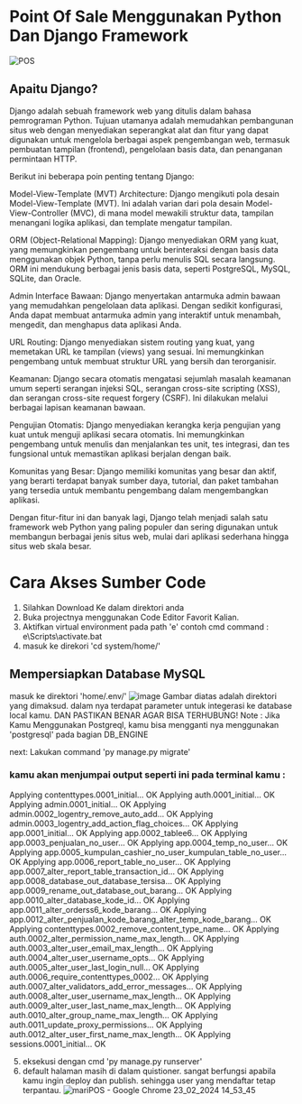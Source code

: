 # Point Of Sale Menggunakan Python Dan Django Framework

![POS](https://github.com/dewo1357/DJANGO_POS/assets/130409621/46886e4f-1109-442a-87a4-1a18ad5cc1c3)


## Apaitu Django?
Django adalah sebuah framework web yang ditulis dalam bahasa pemrograman Python. Tujuan utamanya adalah memudahkan pembangunan situs web dengan menyediakan seperangkat alat dan fitur yang dapat digunakan untuk mengelola berbagai aspek pengembangan web, termasuk pembuatan tampilan (frontend), pengelolaan basis data, dan penanganan permintaan HTTP.

Berikut ini beberapa poin penting tentang Django:

Model-View-Template (MVT) Architecture: Django mengikuti pola desain Model-View-Template (MVT). Ini adalah varian dari pola desain Model-View-Controller (MVC), di mana model mewakili struktur data, tampilan menangani logika aplikasi, dan template mengatur tampilan.

ORM (Object-Relational Mapping): Django menyediakan ORM yang kuat, yang memungkinkan pengembang untuk berinteraksi dengan basis data menggunakan objek Python, tanpa perlu menulis SQL secara langsung. ORM ini mendukung berbagai jenis basis data, seperti PostgreSQL, MySQL, SQLite, dan Oracle.

Admin Interface Bawaan: Django menyertakan antarmuka admin bawaan yang memudahkan pengelolaan data aplikasi. Dengan sedikit konfigurasi, Anda dapat membuat antarmuka admin yang interaktif untuk menambah, mengedit, dan menghapus data aplikasi Anda.

URL Routing: Django menyediakan sistem routing yang kuat, yang memetakan URL ke tampilan (views) yang sesuai. Ini memungkinkan pengembang untuk membuat struktur URL yang bersih dan terorganisir.

Keamanan: Django secara otomatis mengatasi sejumlah masalah keamanan umum seperti serangan injeksi SQL, serangan cross-site scripting (XSS), dan serangan cross-site request forgery (CSRF). Ini dilakukan melalui berbagai lapisan keamanan bawaan.

Pengujian Otomatis: Django menyediakan kerangka kerja pengujian yang kuat untuk menguji aplikasi secara otomatis. Ini memungkinkan pengembang untuk menulis dan menjalankan tes unit, tes integrasi, dan tes fungsional untuk memastikan aplikasi berjalan dengan baik.

Komunitas yang Besar: Django memiliki komunitas yang besar dan aktif, yang berarti terdapat banyak sumber daya, tutorial, dan paket tambahan yang tersedia untuk membantu pengembang dalam mengembangkan aplikasi.

Dengan fitur-fitur ini dan banyak lagi, Django telah menjadi salah satu framework web Python yang paling populer dan sering digunakan untuk membangun berbagai jenis situs web, mulai dari aplikasi sederhana hingga situs web skala besar.

# Cara Akses Sumber Code

1. Silahkan Download Ke dalam direktori anda
2. Buka projectnya menggunakan Code Editor Favorit Kalian.
3. Aktifkan virtual environment pada path 'e'
   contoh cmd command : e\Scripts\activate.bat
4. masuk ke direkori 'cd system/home/'


## Mempersiapkan Database MySQL
masuk ke direktori 'home/.env/'
![image](https://github.com/dewo1357/DJANGO_POS/assets/130409621/84372b35-561f-41e3-985a-d8e1c5f2be3e)
Gambar diatas adalah direktori yang dimaksud. dalam nya terdapat parameter untuk integerasi ke database local kamu. 
DAN PASTIKAN BENAR AGAR BISA TERHUBUNG!
Note : Jika Kamu Menggunakan Postgreql, kamu bisa mengganti nya menggunakan 'postgresql' pada bagian DB_ENGINE

next:
Lakukan command 'py manage.py migrate'

### kamu akan menjumpai output seperti ini pada terminal kamu : 
   Applying contenttypes.0001_initial... OK
   Applying auth.0001_initial... OK
   Applying admin.0001_initial... OK
   Applying admin.0002_logentry_remove_auto_add... OK
   Applying admin.0003_logentry_add_action_flag_choices... OK
  Applying app.0001_initial... OK
  Applying app.0002_tablee6... OK
  Applying app.0003_penjualan_no_user... OK
  Applying app.0004_temp_no_user... OK
  Applying app.0005_kumpulan_cashier_no_user_kumpulan_table_no_user... OK
  Applying app.0006_report_table_no_user... OK
  Applying app.0007_alter_report_table_transaction_id... OK
  Applying app.0008_database_out_database_tersisa... OK
  Applying app.0009_rename_out_database_out_barang... OK
  Applying app.0010_alter_database_kode_id... OK
  Applying app.0011_alter_orderss6_kode_barang... OK
  Applying app.0012_alter_penjualan_kode_barang_alter_temp_kode_barang... OK
  Applying contenttypes.0002_remove_content_type_name... OK
  Applying auth.0002_alter_permission_name_max_length... OK
  Applying auth.0003_alter_user_email_max_length... OK
  Applying auth.0004_alter_user_username_opts... OK
  Applying auth.0005_alter_user_last_login_null... OK
  Applying auth.0006_require_contenttypes_0002... OK
  Applying auth.0007_alter_validators_add_error_messages... OK
  Applying auth.0008_alter_user_username_max_length... OK
  Applying auth.0009_alter_user_last_name_max_length... OK
  Applying auth.0010_alter_group_name_max_length... OK
  Applying auth.0011_update_proxy_permissions... OK
  Applying auth.0012_alter_user_first_name_max_length... OK
  Applying sessions.0001_initial... OK

5. eksekusi dengan cmd 'py manage.py runserver'
6. default halaman masih di dalam quistioner. sangat berfungsi apabila kamu ingin deploy dan publish. sehingga user yang mendaftar tetap terpantau.
![mariPOS - Google Chrome 23_02_2024 14_53_45](https://github.com/dewo1357/DJANGO_POS/assets/130409621/9d8c812c-a63d-43c5-95f6-5c550bcde1f5)



